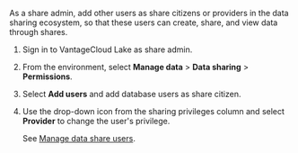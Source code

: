 As a share admin, add other users as share citizens or providers in the data sharing ecosystem, so that these users can create, share, and view data through shares.

1.  Sign in to VantageCloud Lake as share admin.


1.  From the environment, select **Manage data** > **Data sharing** > **Permissions**.


1.  Select **Add users** and add database users as share citizen.


1.  Use the drop-down icon from the sharing privileges column and select **Provider** to change the user's privilege.

    See [Manage data share users](hdx1681040827922.md).


